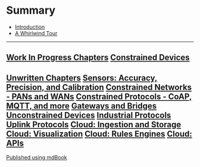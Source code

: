 # Summary

- [Introduction](./intro.md)
- [A Whirlwind Tour](./whirlwind.md)
---
[Work In Progress Chapters]()
[Constrained Devices](./constrained.md)
---
[Unwritten Chapters](./unwritten.md)
[Sensors: Accuracy, Precision, and Calibration]()
[Constrained Networks - PANs and WANs]()
[Constrained Protocols - CoAP, MQTT, and more]()
[Gateways and Bridges]()
[Unconstrained Devices]()
[Industrial Protocols]()
[Uplink Protocols]()
[Cloud: Ingestion and Storage]()
[Cloud: Visualization]()
[Cloud: Rules Engines]()
[Cloud: APIs]()
---
[Published using mdBook]()
